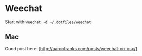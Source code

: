 # Weechat

Start with `weechat -d ~/.dotfiles/weechat`

## Mac

Good post here: [http://aaronfranks.com/posts/weechat-on-osx/]



[http://aaronfranks.com/posts/weechat-on-osx/]: http://aaronfranks.com/posts/weechat-on-osx/

